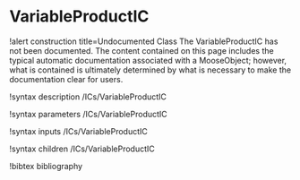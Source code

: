 <!-- MOOSE Documentation Stub: Remove this when content is added. -->

# VariableProductIC

!alert construction title=Undocumented Class
The VariableProductIC has not been documented. The content contained on this page includes the
typical automatic documentation associated with a MooseObject; however, what is contained is
ultimately determined by what is necessary to make the documentation clear for users.

!syntax description /ICs/VariableProductIC

!syntax parameters /ICs/VariableProductIC

!syntax inputs /ICs/VariableProductIC

!syntax children /ICs/VariableProductIC

!bibtex bibliography
